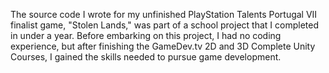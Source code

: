 The source code I wrote for my unfinished PlayStation Talents Portugal VII finalist game, "Stolen Lands," was part of a school project that I completed in under a year. Before embarking on this project, I had no coding experience, but after finishing the GameDev.tv 2D and 3D Complete Unity Courses, I gained the skills needed to pursue game development.
